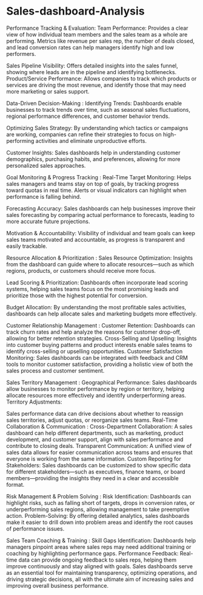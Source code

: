 # Sales-dashboard-Analysis
Performance Tracking & Evaluation:
Team Performance: 
Provides a clear view of how individual team members and the sales team as a whole are performing. 
Metrics like revenue per sales rep, the number of deals closed, and lead conversion rates can help managers identify high and low performers.

Sales Pipeline Visibility: 
Offers detailed insights into the sales funnel, showing where leads are in the pipeline and identifying bottlenecks.
Product/Service Performance: 
Allows companies to track which products or services are driving the most revenue, and identify those that may need more marketing or sales support.

Data-Driven Decision-Making :
Identifying Trends: 
Dashboards enable businesses to track trends over time, such as seasonal sales fluctuations, regional performance differences, and customer behavior trends.

Optimizing Sales Strategy: 
By understanding which tactics or campaigns are working, companies can refine their strategies to focus on high-performing activities and eliminate unproductive efforts.

Customer Insights:
Sales dashboards help in understanding customer demographics, purchasing habits, and preferences, allowing for more personalized sales approaches.

Goal Monitoring & Progress Tracking :
Real-Time Target Monitoring: 
Helps sales managers and teams stay on top of goals, by tracking progress toward quotas in real time. Alerts or visual indicators can highlight when performance is falling behind.

Forecasting Accuracy: 
Sales dashboards can help businesses improve their sales forecasting by comparing actual performance to forecasts, leading to more accurate future projections.

Motivation & Accountability: 
Visibility of individual and team goals can keep sales teams motivated and accountable, as progress is transparent and easily trackable.

Resource Allocation & Prioritization :
Sales Resource Optimization: Insights from the dashboard can guide where to allocate resources—such as which regions, products, or customers should receive more focus.

Lead Scoring & Prioritization: Dashboards often incorporate lead scoring systems, helping sales teams focus on the most promising leads and prioritize those with the highest potential for conversion.

Budget Allocation: By understanding the most profitable sales activities, dashboards can help allocate sales and marketing budgets more effectively.

Customer Relationship Management :
Customer Retention: Dashboards can track churn rates and help analyze the reasons for customer drop-off, allowing for better retention strategies.
Cross-Selling and Upselling: Insights into customer buying patterns and product interests enable sales teams to identify cross-selling or upselling opportunities.
Customer Satisfaction Monitoring: Sales dashboards can be integrated with feedback and CRM tools to monitor customer satisfaction, providing a holistic view of both the sales process and customer sentiment.

Sales Territory Management :
Geographical Performance: Sales dashboards allow businesses to monitor performance by region or territory, helping allocate resources more effectively and identify underperforming areas.
Territory Adjustments: 

Sales performance data can drive decisions about whether to reassign sales territories, adjust quotas, or reorganize sales teams.
Real-Time Collaboration & Communication :
Cross-Department Collaboration: 
A sales dashboard can help different departments, such as marketing, product development, and customer support, align with sales performance and contribute to closing deals.
Transparent Communication: 
A unified view of sales data allows for easier communication across teams and ensures that everyone is working from the same information.
Custom Reporting for Stakeholders: Sales dashboards can be customized to show specific data for different stakeholders—such as executives, finance teams, or board members—providing the insights they need in a clear and accessible format.

Risk Management & Problem Solving :
Risk Identification: Dashboards can highlight risks, such as falling short of targets, drops in conversion rates, or underperforming sales regions, allowing management to take preemptive action.
Problem-Solving: By offering detailed analytics, sales dashboards make it easier to drill down into problem areas and identify the root causes of performance issues.

Sales Team Coaching & Training :
Skill Gaps Identification: Dashboards help managers pinpoint areas where sales reps may need additional training or coaching by highlighting performance gaps.
Performance Feedback: Real-time data can provide ongoing feedback to sales reps, helping them improve continuously and stay aligned with goals.
Sales dashboards serve as an essential tool for maintaining transparency, optimizing operations, and driving strategic decisions, all with the ultimate aim of increasing sales and improving overall business performance.







